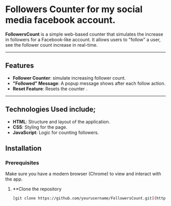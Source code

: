 # Followers Counter for my social media facebook account.

**FollowersCount** is a simple web-based counter that simulates the increase in followers for a Facebook-like account. It allows users to "follow" a user, see the follower count increase in real-time.

---

## Features

- **Follower Counter**: simulate increasing follower count.
- **"Followed" Message**: A popup message shows after each follow action.
- **Reset Feature**: Resets the counter .


---

## Technologies Used include;

- **HTML**: Structure and layout of the application.
- **CSS**: Styling for the page.
- **JavaScript**: Logic for counting followers.


## Installation

### Prerequisites

Make sure you have a modern browser (Chrome) to view and interact with the app.

1. **Clone the repository
   ```bash
   [git clone https://github.com/yourusername/FollowersCount.git](https://github.com/CollinsEz34/FollowersCount.git)
